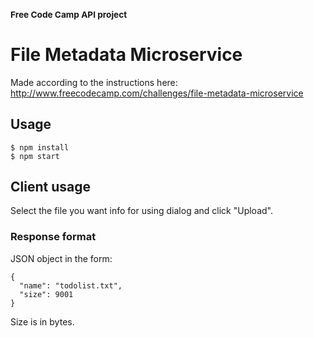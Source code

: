 ### <small>Free Code Camp API project</small>
# File Metadata Microservice

Made according to the instructions here:  
http://www.freecodecamp.com/challenges/file-metadata-microservice

## Usage

```
$ npm install
$ npm start
```

## Client usage

Select the file you want info for using dialog and click "Upload".

### Response format

JSON object in the form:

```
{
  "name": "todolist.txt",
  "size": 9001
}
```

Size is in bytes.
